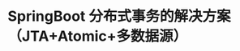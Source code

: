 


#  SpringBoot 分布式事务的解决方案（JTA+Atomic+多数据源） 
<!-- 

https://mp.weixin.qq.com/s/ic57T3Yj2C_5tpdnM39IrQ

Spring事务&分布式事务&单服务处理多数据源事务
https://www.ucloud.cn/yun/127925.html
-->
